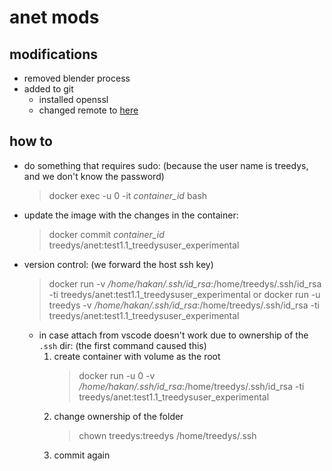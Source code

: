 # anet mods

## modifications
- removed blender process
- added to git
  - installed openssl
  - changed remote to [here](https://bitbucket.org/treedyshakan/anet/src/master/)
  
## how to

- do something that requires sudo: (because the user name is treedys, and we don't know the password)
    >docker exec -u 0 -it *container_id* bash
- update the image with the changes in the container: 
    >docker commit *container_id* treedys/anet:test1.1_treedysuser_experimental
- version control: (we forward the host ssh key)
    >docker run -v */home/hakan/.ssh/id_rsa*:/home/treedys/.ssh/id_rsa -ti treedys/anet:test1.1_treedysuser_experimental
    or
    >docker run -u treedys -v */home/hakan/.ssh/id_rsa*:/home/treedys/.ssh/id_rsa -ti treedys/anet:test1.1_treedysuser_experimental
  - in case attach from vscode doesn't work due to ownership of the `.ssh` dir: (the first command caused this)
    1. create container with volume as the root
        > docker run -u 0 -v */home/hakan/.ssh/id_rsa*:/home/treedys/.ssh/id_rsa -ti treedys/anet:test1.1_treedysuser_experimental
    2. change ownership of the folder
        > chown treedys:treedys /home/treedys/.ssh
    3. commit again